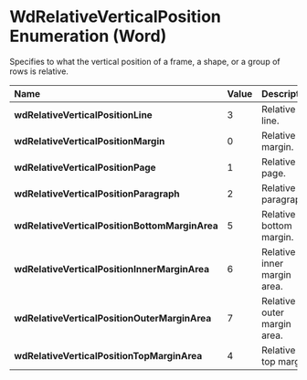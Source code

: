 
# WdRelativeVerticalPosition Enumeration (Word)

Specifies to what the vertical position of a frame, a shape, or a group of rows is relative.



|**Name**|**Value**|**Description**|
|:-----|:-----|:-----|
|**wdRelativeVerticalPositionLine**|3|Relative to line.|
|**wdRelativeVerticalPositionMargin**|0|Relative to margin.|
|**wdRelativeVerticalPositionPage**|1|Relative to page.|
|**wdRelativeVerticalPositionParagraph**|2|Relative to paragraph.|
|**wdRelativeVerticalPositionBottomMarginArea**|5|Relative to bottom margin.|
|**wdRelativeVerticalPositionInnerMarginArea**|6|Relative to inner margin area.|
|**wdRelativeVerticalPositionOuterMarginArea**|7|Relative to outer margin area.|
|**wdRelativeVerticalPositionTopMarginArea**|4|Relative to top margin.|
